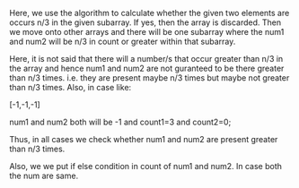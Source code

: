Here, we use the algorithm to calculate whether the given two elements are occurs n/3 in the given subarray. If yes, then the array is discarded. Then we move onto other arrays and there will be one subarray where the num1 and num2 will be n/3 in count or greater within that subarray.

Here, it is not said that there will a number/s that occur greater than n/3 in the array and hence num1 and num2 are not guranteed to be there greater than n/3 times. i.e. they are present maybe n/3 times but maybe not greater than n/3 times. Also, in case like:

[-1,-1,-1]

num1 and num2 both will be -1 and count1=3 and count2=0;

Thus, in all cases we check whether num1 and num2 are present greater than n/3 times.

Also, we we put if else condition in count of num1 and num2. In case both the num are same.